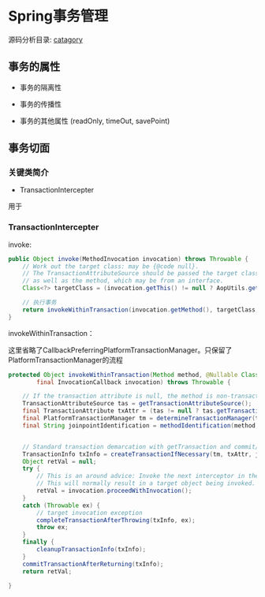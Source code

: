# Spring事务管理

源码分析目录: [catagory](https://github.com/jiange2/transactionmanagerlearn/blob/master/note/catagory.md)

## 事务的属性

- 事务的隔离性

- 事务的传播性

- 事务的其他属性 (readOnly, timeOut, savePoint)

## 事务切面

### 关键类简介

- TransactionIntercepter

用于

### TransactionIntercepter

invoke:
``` java
public Object invoke(MethodInvocation invocation) throws Throwable {
	// Work out the target class: may be {@code null}.
	// The TransactionAttributeSource should be passed the target class
	// as well as the method, which may be from an interface.
	Class<?> targetClass = (invocation.getThis() != null ? AopUtils.getTargetClass(invocation.getThis()) : null);

	// 执行事务
	return invokeWithinTransaction(invocation.getMethod(), targetClass, invocation::proceed);
}
```
invokeWithinTransaction：

这里省略了CallbackPreferringPlatformTransactionManager。只保留了PlatformTransactionManager的流程
``` java
protected Object invokeWithinTransaction(Method method, @Nullable Class<?> targetClass,
		final InvocationCallback invocation) throws Throwable {

	// If the transaction attribute is null, the method is non-transactional.
	TransactionAttributeSource tas = getTransactionAttributeSource();
	final TransactionAttribute txAttr = (tas != null ? tas.getTransactionAttribute(method, targetClass) : null);
	final PlatformTransactionManager tm = determineTransactionManager(txAttr);
	final String joinpointIdentification = methodIdentification(method, targetClass, txAttr);


	// Standard transaction demarcation with getTransaction and commit/rollback calls.
	TransactionInfo txInfo = createTransactionIfNecessary(tm, txAttr, joinpointIdentification);
	Object retVal = null;
	try {
		// This is an around advice: Invoke the next interceptor in the chain.
		// This will normally result in a target object being invoked.
		retVal = invocation.proceedWithInvocation();
	}
	catch (Throwable ex) {
		// target invocation exception
		completeTransactionAfterThrowing(txInfo, ex);
		throw ex;
	}
	finally {
		cleanupTransactionInfo(txInfo);
	}
	commitTransactionAfterReturning(txInfo);
	return retVal;

}
```
